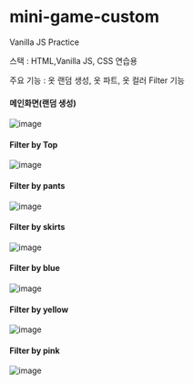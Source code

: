 # mini-game-custom

Vanilla JS Practice

스택 : HTML,Vanilla JS, CSS 연습용

주요 기능 : 옷 랜덤 생성, 옷 파트, 옷 컬러 Filter 기능

#### 메인화면(랜덤 생성)

![image](https://user-images.githubusercontent.com/75817235/107333584-09dfe080-6af9-11eb-98b2-91a18c406d02.png)

#### Filter by Top

![image](https://user-images.githubusercontent.com/75817235/107333915-6cd17780-6af9-11eb-9596-a0a10fc63b33.png)

#### Filter by pants

![image](https://user-images.githubusercontent.com/75817235/107334170-b9b54e00-6af9-11eb-9d89-8465a1b95e18.png)

#### Filter by skirts

![image](https://user-images.githubusercontent.com/75817235/107334233-cb96f100-6af9-11eb-8d7f-e72b5fe09692.png)

#### Filter by blue

![image](https://user-images.githubusercontent.com/75817235/107334276-d94c7680-6af9-11eb-8f91-30d0efda4ab5.png)

#### Filter by yellow

![image](https://user-images.githubusercontent.com/75817235/107334326-eb2e1980-6af9-11eb-9fa8-3fc279e6ac7a.png)

#### Filter by pink

![image](https://user-images.githubusercontent.com/75817235/107334360-f719db80-6af9-11eb-916a-3634f3e8f786.png)

